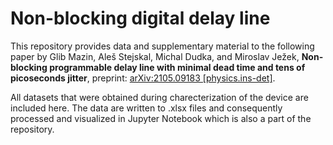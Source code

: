 # Non-blocking digital delay line

This repository provides data and supplementary material to the following paper by Glib Mazin, Aleš Stejskal, Michal Dudka, and Miroslav Ježek,
**Non-blocking programmable delay line with minimal dead time and tens of picoseconds jitter**, preprint: [arXiv:2105.09183 [physics.ins-det]](https://arxiv.org/abs/2105.09183).

All datasets that were obtained during charecterization of the device are included here. The data are written to .xlsx files and consequently processed and visualized in Jupyter Notebook which is also a part of the repository.
